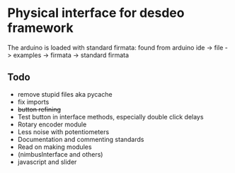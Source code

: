 # Physical interface for desdeo framework

The arduino is loaded with standard firmata: found from arduino ide -> file -> examples -> firmata -> standard firmata

## Todo
* remove stupid files aka pycache
* fix imports
* <s>button refining</s>
* Test button in interface methods, especially double click delays
* Rotary encoder module
* Less noise with potentiometers
* Documentation and commenting standards
* Read on making modules
* (nimbusInterface and others)
* javascript and slider